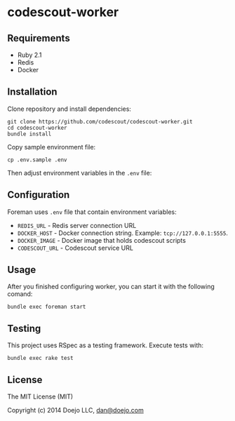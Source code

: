 # codescout-worker

## Requirements

- Ruby 2.1
- Redis
- Docker

## Installation

Clone repository and install dependencies:

```
git clone https://github.com/codescout/codescout-worker.git
cd codescout-worker
bundle install
```

Copy sample environment file:

```
cp .env.sample .env
```

Then adjust environment variables in the `.env` file:

## Configuration

Foreman uses `.env` file that contain environment variables:

- `REDIS_URL`     - Redis server connection URL
- `DOCKER_HOST`   - Docker connection string. Example: `tcp://127.0.0.1:5555`.
- `DOCKER_IMAGE`  - Docker image that holds codescout scripts
- `CODESCOUT_URL` - Codescout service URL

## Usage

After you finished configuring worker, you can start it with the following comand:

```
bundle exec foreman start
```

## Testing

This project uses RSpec as a testing framework. Execute tests with:

```
bundle exec rake test
```

## License

The MIT License (MIT)

Copyright (c) 2014 Doejo LLC, <dan@doejo.com>